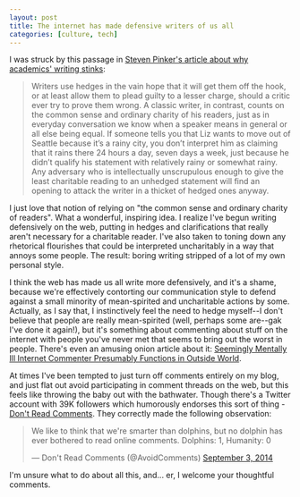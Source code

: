 ```yaml
---
layout: post
title: The internet has made defensive writers of us all
categories: [culture, tech]
---
```


I was struck by this passage in [Steven Pinker's article about why academics' writing stinks](http://chronicle.com/article/Why-Academics-Writing-Stinks/148989/):

> Writers use hedges in the vain hope that it will get them off the hook, or at least allow them to plead guilty to a lesser charge, should a critic ever try to prove them wrong. A classic writer, in contrast, counts on the common sense and ordinary charity of his readers, just as in everyday conversation we know when a speaker means in general or all else being equal. If someone tells you that Liz wants to move out of Seattle because it’s a rainy city, you don’t interpret him as claiming that it rains there 24 hours a day, seven days a week, just because he didn’t qualify his statement with relatively rainy or somewhat rainy. Any adversary who is intellectually unscrupulous enough to give the least charitable reading to an unhedged statement will find an opening to attack the writer in a thicket of hedged ones anyway.

I just love that notion of relying on "the common sense and ordinary charity of readers". What a wonderful, inspiring idea. I realize I've begun writing defensively on the web, putting in hedges and clarifications that really aren't necessary for a charitable reader. I've also taken to toning down any rhetorical flourishes that could be interpreted uncharitably in a way that annoys some people. The result: boring writing stripped of a lot of my own personal style.

I think the web has made us all write more defensively, and it's a shame, because we're effectively contorting our communication style to defend against a small minority of mean-spirited and uncharitable actions by some. Actually, as I say that, I instinctively feel the need to hedge myself--I don't believe that people are really mean-spirited (well, perhaps some are--gak I've done it again!), but it's something about commenting about stuff on the internet with people you've never met that seems to bring out the worst in people. There's even an amusing onion article about it: [Seemingly Mentally Ill Internet Commenter Presumably Functions in Outside World](http://www.theonion.com/articles/seemingly-mentally-ill-internet-commenter-presumab,33570/).

At times I've been tempted to just turn off comments entirely on my blog, and just flat out avoid participating in comment threads on the web, but this feels like throwing the baby out with the bathwater. Though there's a Twitter account with 39K followers which humorously endorses this sort of thing - [Don't Read Comments](https://twitter.com/AvoidComments). They correctly made the following observation:

<blockquote class="twitter-tweet" lang="en"><p>We like to think that we&#39;re smarter than dolphins, but no dolphin has ever bothered to read online comments. Dolphins: 1, Humanity: 0</p>&mdash; Don&#39;t Read Comments (@AvoidComments) <a href="https://twitter.com/AvoidComments/status/507203873292161025">September 3, 2014</a></blockquote>
<script async src="//platform.twitter.com/widgets.js" charset="utf-8"></script>

I'm unsure what to do about all this, and... er, I welcome your thoughtful comments.
